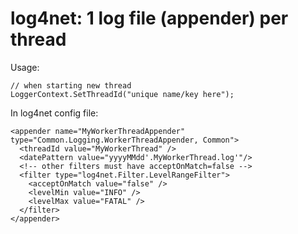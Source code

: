 ﻿# log4net: 1 log file (appender) per thread

Usage:

    // when starting new thread
    LoggerContext.SetThreadId("unique name/key here");

In log4net config file:

    <appender name="MyWorkerThreadAppender" type="Common.Logging.WorkerThreadAppender, Common">
      <threadId value="MyWorkerThread" />
      <datePattern value="yyyyMMdd'.MyWorkerThread.log'"/>
      <!-- other filters must have acceptOnMatch=false -->
      <filter type="log4net.Filter.LevelRangeFilter">
        <acceptOnMatch value="false" />
        <levelMin value="INFO" />
        <levelMax value="FATAL" />
      </filter>
    </appender>
